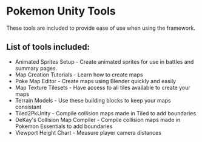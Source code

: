 # Pokemon Unity Tools
These tools are included to provide ease of use when using the framework.

## List of tools included:
* Animated Sprites Setup - Create animated sprites for use in battles and summary pages.
* Map Creation Tutorials - Learn how to create maps
* Poke Map Editor - Create maps using Blender quickly and easily
* Map Texture Tilesets - Have access to all tiles available to create your maps
* Terrain Models - Use these building blocks to keep your maps consistant
* Tiled2PkUnity - Compile collision maps made in Tiled to add boundaries
* DeKay's Collision Map Compiler - Compile collision maps made in Pokemon Essentials to add boundaries
* Viewport Height Chart - Measure player camera distances